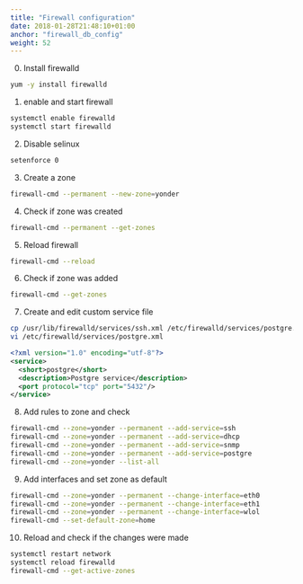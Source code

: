 ```yaml
---
title: "Firewall configuration"
date: 2018-01-28T21:48:10+01:00
anchor: "firewall_db_config"
weight: 52
---
```


0) Install firewalld

```bash
yum -y install firewalld
```

1) enable and start firewall

```bash
systemctl enable firewalld
systemctl start firewalld
```

2) Disable selinux

```bash
setenforce 0
```

3) Create a zone

```bash
firewall-cmd --permanent --new-zone=yonder
```

4) Check if zone was created

```bash
firewall-cmd --permanent --get-zones
```

5) Reload firewall

```bash
firewall-cmd --reload
```

6) Check if zone was added

```bash
firewall-cmd --get-zones
```

7) Create and edit custom service file
```bash
cp /usr/lib/firewalld/services/ssh.xml /etc/firewalld/services/postgre.xml
vi /etc/firewalld/services/postgre.xml
```

```xml
<?xml version="1.0" encoding="utf-8"?>
<service>
  <short>postgre</short>
  <description>Postgre service</description>
  <port protocol="tcp" port="5432"/>
</service>

```

8) Add rules to zone and check

```bash
firewall-cmd --zone=yonder --permanent --add-service=ssh
firewall-cmd --zone=yonder --permanent --add-service=dhcp
firewall-cmd --zone=yonder --permanent --add-service=snmp
firewall-cmd --zone=yonder --permanent --add-service=postgre
firewall-cmd --zone=yonder --list-all
```
9) Add interfaces and set zone as default 

```bash
firewall-cmd --zone=yonder --permanent --change-interface=eth0
firewall-cmd --zone=yonder --permanent --change-interface=eth1
firewall-cmd --zone=yonder --permanent --change-interface=wlol
firewall-cmd --set-default-zone=home
```

10) Reload and check if the changes were made

```bash
systemctl restart network
systemctl reload firewalld
firewall-cmd --get-active-zones
```